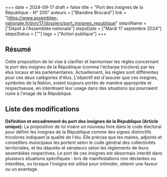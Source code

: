 +++
date = 2024-09-17
draft = false
title = "Port des insignes de la République - N° 200"
auteurs = ["Blandine Brocard"]
link = "https://www.assemblee-nationale.fr/dyn/17/dossiers/port_insignes_republique"
stepsName = ["Dépôt à l'Assemblée nationale"]
stepsDate = ["Mardi 17 septembre 2024"]
stepsStatus = [""]
tags = ["Action publique"]
+++

## Résumé

Cette proposition de loi vise à clarifier et harmoniser les règles concernant le port des insignes de la République (comme l'écharpe tricolore) par les élus locaux et les parlementaires. Actuellement, les règles sont différentes pour ces deux catégories d'élus. L'objectif est d'assurer que ces insignes, symboles de la Nation, soient toujours portés de manière appropriée et respectueuse, en interdisant leur usage dans des situations qui pourraient nuire à l'image de la République.

## Liste des modifications

**Définition et encadrement du port des insignes de la République (Article unique)**: La proposition de loi insère un nouveau livre dans le code électoral pour définir les insignes de la République comme des signes distinctifs tricolores indiquant la qualité de l'élu. Elle précise que les maires, adjoints et conseillers municipaux les portent selon le code général des collectivités territoriales, et les députés et sénateurs selon les règlements de leurs assemblées respectives. Le port de ces insignes est désormais interdit dans plusieurs situations spécifiques : lors de manifestations non déclarées ou interdites, ou lorsque l'insigne est utilisé pour intimider, obtenir une faveur ou un avantage.
